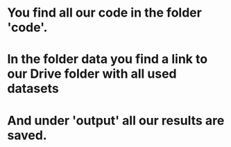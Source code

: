 # You find all our code in the folder 'code'. 

# In the folder data you find a link to our Drive folder with all used datasets

# And under 'output' all our results are saved.